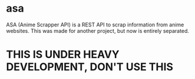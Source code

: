 # asa
 ASA (Anime Scrapper API) is a REST API to scrap information from anime websites. This was made for another project, but now is entirely separated.

# THIS IS UNDER HEAVY DEVELOPMENT, DON'T USE THIS
